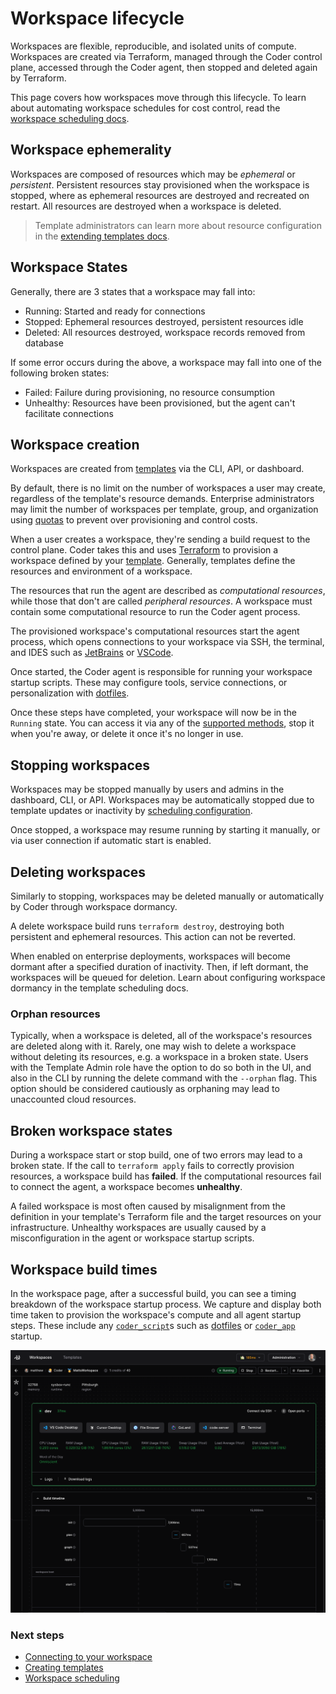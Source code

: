 # Workspace lifecycle

Workspaces are flexible, reproducible, and isolated units of compute. Workspaces
are created via Terraform, managed through the Coder control plane, accessed
through the Coder agent, then stopped and deleted again by Terraform.

This page covers how workspaces move through this lifecycle. To learn about
automating workspace schedules for cost control, read the
[workspace scheduling docs](./workspace-scheduling.md).

## Workspace ephemerality

Workspaces are composed of resources which may be _ephemeral_ or _persistent_.
Persistent resources stay provisioned when the workspace is stopped, where as
ephemeral resources are destroyed and recreated on restart. All resources are
destroyed when a workspace is deleted.

> Template administrators can learn more about resource configuration in the
> [extending templates docs](../admin/templates/extending-templates/resource-persistence.md).

## Workspace States

Generally, there are 3 states that a workspace may fall into:

- Running: Started and ready for connections
- Stopped: Ephemeral resources destroyed, persistent resources idle
- Deleted: All resources destroyed, workspace records removed from database

If some error occurs during the above, a workspace may fall into one of the
following broken states:

- Failed: Failure during provisioning, no resource consumption
- Unhealthy: Resources have been provisioned, but the agent can't facilitate
  connections

## Workspace creation

Workspaces are created from [templates](../admin/templates/index.md) via the
CLI, API, or dashboard.

By default, there is no limit on the number of workspaces a user may create,
regardless of the template's resource demands. Enterprise administrators may
limit the number of workspaces per template, group, and organization using
[quotas](../admin/users/quotas.md) to prevent over provisioning and control
costs.

When a user creates a workspace, they're sending a build request to the control
plane. Coder takes this and uses [Terraform](https://www.terraform.io/) to
provision a workspace defined by your [template](../admin/templates/index.md).
Generally, templates define the resources and environment of a workspace.

The resources that run the agent are described as _computational resources_,
while those that don't are called _peripheral resources_. A workspace must
contain some computational resource to run the Coder agent process.

The provisioned workspace's computational resources start the agent process,
which opens connections to your workspace via SSH, the terminal, and IDES such
as [JetBrains](./workspace-access/jetbrains.md) or
[VSCode](./workspace-access/vscode.md).

Once started, the Coder agent is responsible for running your workspace startup
scripts. These may configure tools, service connections, or personalization with
[dotfiles](./workspace-dotfiles.md).

Once these steps have completed, your workspace will now be in the `Running`
state. You can access it via any of the [supported methods](./index.md), stop it
when you're away, or delete it once it's no longer in use.

## Stopping workspaces

Workspaces may be stopped manually by users and admins in the dashboard, CLI, or
API. Workspaces may be automatically stopped due to template updates or
inactivity by [scheduling configuration](./workspace-scheduling.md).

Once stopped, a workspace may resume running by starting it manually, or via
user connection if automatic start is enabled.

## Deleting workspaces

Similarly to stopping, workspaces may be deleted manually or automatically by
Coder through workspace dormancy.

A delete workspace build runs `terraform destroy`, destroying both persistent
and ephemeral resources. This action can not be reverted.

When enabled on enterprise deployments, workspaces will become dormant after a
specified duration of inactivity. Then, if left dormant, the workspaces will be
queued for deletion. Learn about configuring workspace dormancy in the template
scheduling docs.

### Orphan resources

Typically, when a workspace is deleted, all of the workspace's resources are
deleted along with it. Rarely, one may wish to delete a workspace without
deleting its resources, e.g. a workspace in a broken state. Users with the
Template Admin role have the option to do so both in the UI, and also in the CLI
by running the delete command with the `--orphan` flag. This option should be
considered cautiously as orphaning may lead to unaccounted cloud resources.

## Broken workspace states

During a workspace start or stop build, one of two errors may lead to a broken
state. If the call to `terraform apply` fails to correctly provision resources,
a workspace build has **failed**. If the computational resources fail to connect
the agent, a workspace becomes **unhealthy**.

A failed workspace is most often caused by misalignment from the definition in
your template's Terraform file and the target resources on your infrastructure.
Unhealthy workspaces are usually caused by a misconfiguration in the agent or
workspace startup scripts.

## Workspace build times

In the workspace page, after a successful build, you can see a timing breakdown
of the workspace startup process. We capture and display both time taken to
provision the workspace's compute and all agent startup steps. These include any
[`coder_script`](https://registry.terraform.io/providers/coder/coder/latest/docs/resources/script)s
such as [dotfiles](./workspace-dotfiles.md) or
[`coder_app`](https://registry.terraform.io/providers/coder/coder/latest/docs/resources/app)
startup.

![Workspace build timings UI](../images/admin/templates/troubleshooting/workspace-build-timings-ui.png)

### Next steps

- [Connecting to your workspace](./index.md)
- [Creating templates](../admin/templates/index.md)
- [Workspace scheduling](./workspace-scheduling.md)
